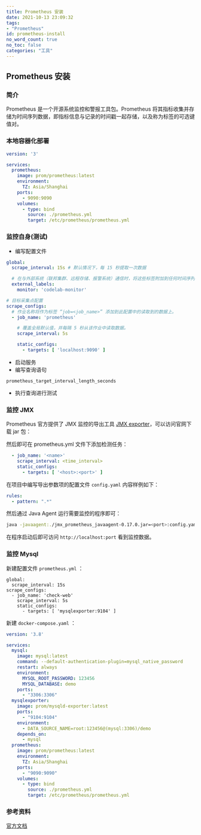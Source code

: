 ```yaml
---
title: Prometheus 安装
date: 2021-10-13 23:09:32
tags:
- "Prometheus"
id: prometheus-install
no_word_count: true
no_toc: false
categories: "工具"
---
```


## Prometheus 安装

### 简介

Prometheus 是一个开源系统监控和警报工具包。Prometheus 将其指标收集并存储为时间序列数据，即指标信息与记录的时间戳一起存储，以及称为标签的可选键值对。

### 本地容器化部署

```yaml
version: '3'

services:
  prometheus:
    image: prom/prometheus:latest
    environment:
      TZ: Asia/Shanghai
    ports:
      - 9090:9090
    volumes:
      - type: bind
        source: ./prometheus.yml
        target: /etc/prometheus/prometheus.yml
```

### 监控自身(测试)

- 编写配置文件

```yaml
global:
  scrape_interval: 15s # 默认情况下，每 15 秒提取一次数据

  # 在与外部系统（联邦集群、远程存储、报警系统）通信时，将这些标签附加到任何时间序列或警报。
  external_labels:
    monitor: 'codelab-monitor'

# 目标采集点配置
scrape_configs:
  # 作业名称将作为标签 “job=<job_name>” 添加到此配置中的读取到的数据上。
  - job_name: 'prometheus'

    # 覆盖全局默认值，并每隔 5 秒从该作业中读取数据。
    scrape_interval: 5s

    static_configs:
      - targets: [ 'localhost:9090' ]
```

- 启动服务
- 编写查询语句

```text
prometheus_target_interval_length_seconds
```

- 执行查询进行测试

### 监控 JMX

Prometheus 官方提供了 JMX 监控的导出工具 [JMX exporter](https://github.com/prometheus/jmx_exporter)，可以访问官网下载 jar 包：

然后即可在 prometheus.yml 文件下添加检测任务：

```yaml
  - job_name: '<name>'
    scrape_interval: <time_interval>
    static_configs:
      - targets: [ '<host>:<port>' ]
```

在项目中编写导出参数项的配置文件 `config.yaml` 内容样例如下：

```yaml
rules:
  - pattern: ".*"
```

然后通过 Java Agent 运行需要监控的程序即可：

```bash
java -javaagent:./jmx_prometheus_javaagent-0.17.0.jar=<port>:config.yaml -jar <jar_name>.jar
```

在程序启动后即可访问 `http://localhost:port` 看到监控数据。

### 监控 Mysql 

新建配置文件 `prometheus.yml` ：

```text
global:
  scrape_interval: 15s
scrape_configs:
  - job_name: 'check-web'
    scrape_interval: 5s
    static_configs:
      - targets: [ 'mysqlexporter:9104' ]
```

新建 `docker-compose.yaml` ：

```yaml
version: '3.8'

services:
  mysql:
    image: mysql:latest
    command: --default-authentication-plugin=mysql_native_password
    restart: always
    environment:
      MYSQL_ROOT_PASSWORD: 123456
      MYSQL_DATABASE: demo
    ports:
      - "3306:3306"
  mysqlexporter:
    image: prom/mysqld-exporter:latest
    ports:
      - "9104:9104"
    environment:
      - DATA_SOURCE_NAME=root:123456@(mysql:3306)/demo
    depends_on:
      - mysql
  prometheus:
    image: prom/prometheus:latest
    environment:
      TZ: Asia/Shanghai
    ports:
      - "9090:9090"
    volumes:
      - type: bind
        source: ./prometheus.yml
        target: /etc/prometheus/prometheus.yml
```

### 参考资料

[官方文档](https://prometheus.io/docs/prometheus/latest/getting_started/)
